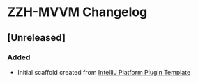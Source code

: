 <!-- Keep a Changelog guide -> https://keepachangelog.com -->

# ZZH-MVVM Changelog

## [Unreleased]
### Added
- Initial scaffold created from [IntelliJ Platform Plugin Template](https://github.com/JetBrains/intellij-platform-plugin-template)
